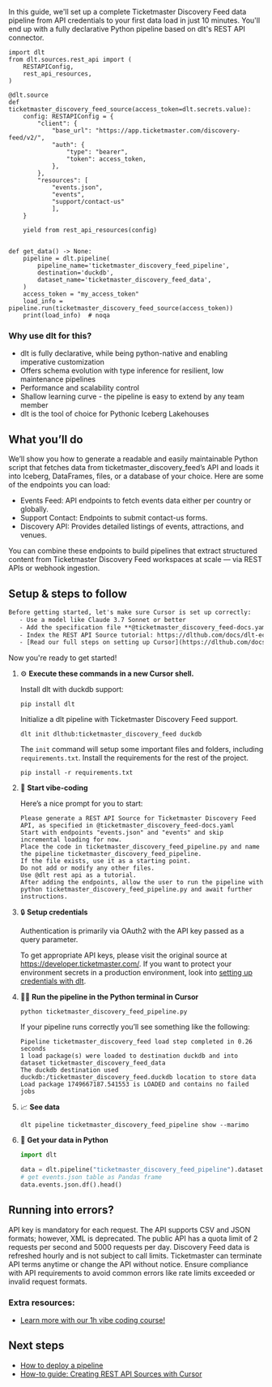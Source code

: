 In this guide, we'll set up a complete Ticketmaster Discovery Feed data pipeline from API credentials to your first data load in just 10 minutes. You'll end up with a fully declarative Python pipeline based on dlt's REST API connector.

```python-outcome
import dlt
from dlt.sources.rest_api import (
    RESTAPIConfig,
    rest_api_resources,
)

@dlt.source
def ticketmaster_discovery_feed_source(access_token=dlt.secrets.value):
    config: RESTAPIConfig = {
        "client": {
            "base_url": "https://app.ticketmaster.com/discovery-feed/v2/",
            "auth": {
                "type": "bearer",
                "token": access_token,
            },
        },
        "resources": [
            "events.json",
            "events",
            "support/contact-us"
            ],
    }

    yield from rest_api_resources(config)


def get_data() -> None:
    pipeline = dlt.pipeline(
        pipeline_name='ticketmaster_discovery_feed_pipeline',
        destination='duckdb',
        dataset_name='ticketmaster_discovery_feed_data', 
    )
    access_token = "my_access_token"
    load_info = pipeline.run(ticketmaster_discovery_feed_source(access_token))
    print(load_info)  # noqa
```

### Why use dlt for this?

- dlt is fully declarative, while being python-native and enabling imperative customization
- Offers schema evolution with type inference for resilient, low maintenance pipelines
- Performance and scalability control
- Shallow learning curve - the pipeline is easy to extend by any team member
- dlt is the tool of choice for Pythonic Iceberg Lakehouses

## What you’ll do

We’ll show you how to generate a readable and easily maintainable Python script that fetches data from ticketmaster_discovery_feed’s API and loads it into Iceberg, DataFrames, files, or a database of your choice. Here are some of the endpoints you can load:

- Events Feed: API endpoints to fetch events data either per country or globally.
- Support Contact: Endpoints to submit contact-us forms.
- Discovery API: Provides detailed listings of events, attractions, and venues.

You can combine these endpoints to build pipelines that extract structured content from Ticketmaster Discovery Feed workspaces at scale — via REST APIs or webhook ingestion.

## Setup & steps to follow

```default
Before getting started, let's make sure Cursor is set up correctly:
   - Use a model like Claude 3.7 Sonnet or better
   - Add the specification file **@ticketmaster_discovery_feed-docs.yaml** as context
   - Index the REST API Source tutorial: https://dlthub.com/docs/dlt-ecosystem/verified-sources/rest_api/ and add it to context as **@dlt rest api**
   - [Read our full steps on setting up Cursor](https://dlthub.com/docs/dlt-ecosystem/llm-tooling/cursor-restapi#23-configuring-cursor-with-documentation)
```

Now you're ready to get started! 

1. ⚙️ **Execute these commands in a new Cursor shell.**
    
    Install dlt with duckdb support:
    ```shell
    pip install dlt
    ```

    Initialize a dlt pipeline with Ticketmaster Discovery Feed support.
    ```shell
    dlt init dlthub:ticketmaster_discovery_feed duckdb
    ```

    The `init` command will setup some important files and folders, including `requirements.txt`. Install the requirements for the rest of the project.
    ```shell
    pip install -r requirements.txt
    ```
    
2. 🤠 **Start vibe-coding**
    
    Here’s a nice prompt for you to start: 
    
    ```prompt
    Please generate a REST API Source for Ticketmaster Discovery Feed API, as specified in @ticketmaster_discovery_feed-docs.yaml 
    Start with endpoints "events.json" and "events" and skip incremental loading for now. 
    Place the code in ticketmaster_discovery_feed_pipeline.py and name the pipeline ticketmaster_discovery_feed_pipeline. 
    If the file exists, use it as a starting point. 
    Do not add or modify any other files. 
    Use @dlt rest api as a tutorial. 
    After adding the endpoints, allow the user to run the pipeline with python ticketmaster_discovery_feed_pipeline.py and await further instructions.
    ```

    
3. 🔒 **Setup credentials** 
    
    Authentication is primarily via OAuth2 with the API key passed as a query parameter.
    
    To get appropriate API keys, please visit the original source at https://developer.ticketmaster.com/.
    If you want to protect your environment secrets in a production environment, look into [setting up credentials with dlt](https://dlthub.com/docs/walkthroughs/add_credentials).
    
4. 🏃‍♀️ **Run the pipeline in the Python terminal in Cursor**
    
    ```shell
    python ticketmaster_discovery_feed_pipeline.py
    ```
    
    If your pipeline runs correctly you’ll see something like the following:
    
    ```shell
    Pipeline ticketmaster_discovery_feed load step completed in 0.26 seconds
    1 load package(s) were loaded to destination duckdb and into dataset ticketmaster_discovery_feed_data
    The duckdb destination used duckdb:/ticketmaster_discovery_feed.duckdb location to store data
    Load package 1749667187.541553 is LOADED and contains no failed jobs
    ```
    
5. 📈 **See data**
    
    ```shell
    dlt pipeline ticketmaster_discovery_feed_pipeline show --marimo
    ```
    
6. 🐍 **Get your data in Python**
    
    ```python
    import dlt

   data = dlt.pipeline("ticketmaster_discovery_feed_pipeline").dataset()
   # get events.json table as Pandas frame
   data.events.json.df().head()
    ```

## Running into errors?

API key is mandatory for each request. The API supports CSV and JSON formats; however, XML is deprecated. The public API has a quota limit of 2 requests per second and 5000 requests per day. Discovery Feed data is refreshed hourly and is not subject to call limits. Ticketmaster can terminate API terms anytime or change the API without notice. Ensure compliance with API requirements to avoid common errors like rate limits exceeded or invalid request formats.

### Extra resources:

- [Learn more with our 1h vibe coding course!](https://www.youtube.com/watch?v=GGid70rnJuM)

## Next steps

- [How to deploy a pipeline](https://dlthub.com/docs/walkthroughs/deploy-a-pipeline)
- [How-to guide: Creating REST API Sources with Cursor](https://dlthub.com/docs/dlt-ecosystem/llm-tooling/cursor-restapi)